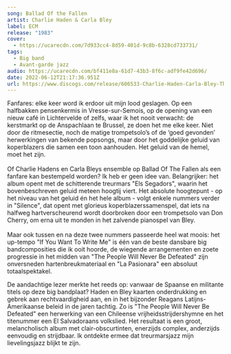 ```yaml
---
song: Ballad Of the Fallen
artist: Charlie Haden & Carla Bley
label: ECM
release: "1983"
cover:
  - https://ucarecdn.com/7d933cc4-8d59-401d-9c8b-6328cd733731/
tags:
  - Big band
  - Avant-garde jazz
audio: https://ucarecdn.com/bf411e8a-61d7-43b3-8f6c-adf9fe42d696/
date: 2022-06-12T21:17:36.951Z
url: https://www.discogs.com/release/606533-Charlie-Haden-Carla-Bley-The-Ballad-Of-The-Fallen
---
```

Fanfares: elke keer word ik erdoor uit mijn lood geslagen. Op een halfbakken pensenkermis in Vresse-sur-Semois, op de opening van een nieuw café in Lichtervelde of zelfs, waar ik het nooit verwacht: de kerstmarkt op de Anspachlaan te Brussel, ze doen het me elke keer. Niet door de ritmesectie, noch de matige trompetsolo’s of de ‘goed gevonden’ herwerkingen van bekende popsongs, maar door het goddelijke geluid van koperblazers die samen een toon aanhouden. Het geluid van de hemel, moet het zijn.\
\
Of Charlie Hadens en Carla Bleys ensemble op Ballad Of The Fallen als een fanfare kan bestempeld worden? Ik heb er geen idee van. Belangrijker: het album opent met de schitterende treurmars "Els Segadors", waarin het bovenbeschreven geluid meteen hoogtij viert. Het absolute hoogtepunt - op het niveau van het geluid én het hele album - volgt enkele nummers verder in "Silence", dat opent met glorieus koperblazerssamenspel, dat iets na halfweg hartverscheurend wordt doorbroken door een trompetsolo van Don Cherry, om erna uit te monden in het zalvende pianospel van Bley.\
\
Maar ook tussen en na deze twee nummers passeerde heel wat moois: het up-tempo "If You Want To Write Me" is één van de beste dansbare big bandcomposities die ik ooit hoorde, de wiegende arrangementen en zoete progressie in het midden van "The People Will Never Be Defeated" zijn onversneden hartenbreukmateriaal en "La Pasionara" een absoluut totaalspektakel.

De aandachtige lezer merkte het reeds op: vanwaar de Spaanse en militante titels op deze big bandplaat? Haden en Bley kaarten onderdrukking en gebrek aan rechtvaardigheid aan, en in het bijzonder Reagans Latijns-Amerikaanse beleid in de jaren tachtig. Zo is "The People Will Never Be Defeated" een herwerking van een Chileense vrijheidsstrijdershymne en het titenummer een El Salvadoraans volkslied. Het resultaat is een groot, melancholisch album met clair-obscurtinten, enerzijds complex, anderzijds eenvoudig en strijdbaar. Ik ontdekte ermee dat treurmarsjazz mijn lievelingsjazz blijkt te zijn.